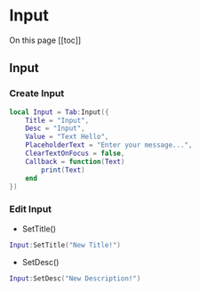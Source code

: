 # Input

On this page
[[toc]]

## Input
### Create Input
```lua
local Input = Tab:Input({
    Title = "Input",
    Desc = "Input",
    Value = "Text Hello",
    PlaceholderText = "Enter your message...",
    ClearTextOnFocus = false,
    Callback = function(Text)
        print(Text)
    end
})
```

### Edit Input
- SetTitle()
```lua
Input:SetTitle("New Title!")
```
- SetDesc()
```lua
Input:SetDesc("New Description!")
```